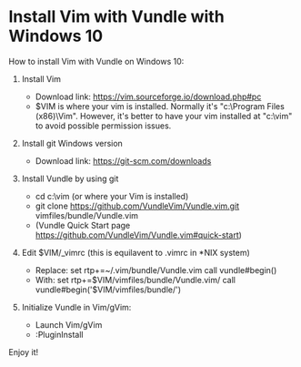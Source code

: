 # Install Vim with Vundle with Windows 10

How to install Vim with Vundle on Windows 10:
1. Install Vim
   * Download link: https://vim.sourceforge.io/download.php#pc
   * $VIM is where your vim is installed. Normally it's "c:\Program Files (x86)\Vim". However, it's better to have your vim installed at "c:\vim" to avoid possible permission issues.
   
2. Install git Windows version
   * Download link: https://git-scm.com/downloads
   
3. Install Vundle by using git
   * cd c:\vim (or where your Vim is installed)
   * git clone https://github.com/VundleVim/Vundle.vim.git vimfiles/bundle/Vundle.vim
   * (Vundle Quick Start page https://github.com/VundleVim/Vundle.vim#quick-start)

4. Edit $VIM/_vimrc (this is equilavent to .vimrc in *NIX system)
   * Replace: set rtp+=~/.vim/bundle/Vundle.vim call vundle#begin()
   * With: set rtp+=$VIM/vimfiles/bundle/Vundle.vim/ call vundle#begin('$VIM/vimfiles/bundle/')
   
5. Initialize Vundle in Vim/gVim:
   * Launch Vim/gVim
   * :PluginInstall
   
Enjoy it!


